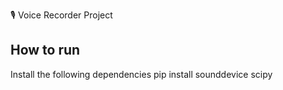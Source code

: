 🎙️ Voice Recorder Project

## How to run
Install the following dependencies
pip install sounddevice scipy
